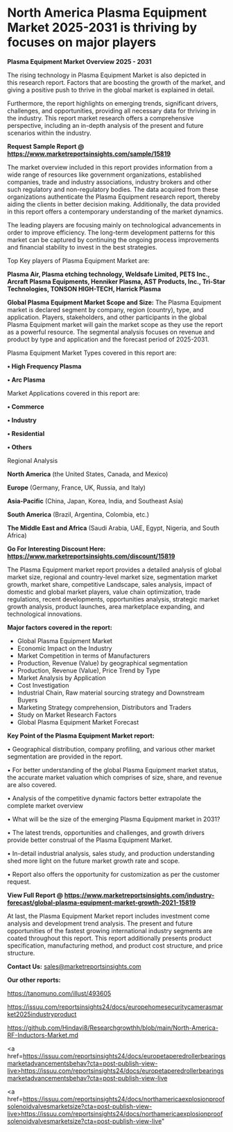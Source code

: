  # North America Plasma Equipment Market 2025-2031 is thriving by focuses on major players

<Strong> Plasma Equipment Market Overview 2025 - 2031</strong>

The rising technology in Plasma Equipment Market is also depicted in this research report. Factors that are boosting the growth of the market, and giving a positive push to thrive in the global market is explained in detail.

Furthermore, the report highlights on emerging trends, significant drivers, challenges, and opportunities, providing all necessary data for thriving in the industry. This report market research offers a comprehensive perspective, including an in-depth analysis of the present and future scenarios within the industry.

<strong>Request Sample Report @ <a href=https://www.marketreportsinsights.com/sample/15819>https://www.marketreportsinsights.com/sample/15819</a></strong>

The market overview included in this report provides information from a wide range of resources like government organizations, established companies, trade and industry associations, industry brokers and other such regulatory and non-regulatory bodies. The data acquired from these organizations authenticate the Plasma Equipment research report, thereby aiding the clients in better decision making. Additionally, the data provided in this report offers a contemporary understanding of the market dynamics.

The leading players are focusing mainly on technological advancements in order to improve efficiency. The long-term development patterns for this market can be captured by continuing the ongoing process improvements and financial stability to invest in the best strategies.

Top Key players of Plasma Equipment Market are:

<strong>Plasma Air, Plasma etching technology, Weldsafe Limited, PETS Inc., Arcraft Plasma Equipments, Henniker Plasma, AST Products, Inc., Tri-Star Technologies, TONSON HIGH-TECH, Harrick Plasma</strong>

<strong><b>Global Plasma Equipment Market Scope and Size:</b></strong>
The Plasma Equipment market is declared segment by company, region (country), type, and application. Players, stakeholders, and other participants in the global Plasma Equipment market will gain the market scope as they use the report as a powerful resource. The segmental analysis focuses on revenue and product by type and application and the forecast period of 2025-2031.

Plasma Equipment Market Types covered in this report are:

<strong>• High Frequency Plasma

• Arc Plasma</strong>

Market Applications covered in this report are:

<strong>• Commerce

• Industry

• Residential

• Others</strong> 

Regional Analysis

<strong>North America</strong> (the United States, Canada, and Mexico)

<strong>Europe</strong> (Germany, France, UK, Russia, and Italy)

<strong>Asia-Pacific</strong> (China, Japan, Korea, India, and Southeast Asia)

<strong>South America</strong> (Brazil, Argentina, Colombia, etc.)

<strong>The Middle East and Africa</strong> (Saudi Arabia, UAE, Egypt, Nigeria, and South Africa)

<strong>Go For Interesting Discount Here: <a href=https://www.marketreportsinsights.com/discount/15819>https://www.marketreportsinsights.com/discount/15819</a></strong>

The Plasma Equipment market report provides a detailed analysis of global market size, regional and country-level market size, segmentation market growth, market share, competitive Landscape, sales analysis, impact of domestic and global market players, value chain optimization, trade regulations, recent developments, opportunities analysis, strategic market growth analysis, product launches, area marketplace expanding, and technological innovations.

<strong><b>Major factors covered in the report:</b></strong>
<ul>
  <li>Global Plasma Equipment Market </li>
  <li>Economic Impact on the Industry</li>
  <li>Market Competition in terms of Manufacturers</li>
  <li>Production, Revenue (Value) by geographical segmentation</li>
  <li>Production, Revenue (Value), Price Trend by Type</li>
  <li>Market Analysis by Application</li>
  <li>Cost Investigation</li>
  <li>Industrial Chain, Raw material sourcing strategy and Downstream Buyers</li>
  <li>Marketing Strategy comprehension, Distributors and Traders</li>
  <li>Study on Market Research Factors</li>
  <li>Global Plasma Equipment Market Forecast</li>
</ul>

<strong><b>Key Point of the Plasma Equipment Market report:</b></strong>

• Geographical distribution, company profiling, and various other market segmentation are provided in the report.

• For better understanding of the global Plasma Equipment market status, the accurate market valuation which comprises of size, share, and revenue are also covered.

• Analysis of the competitive dynamic factors better extrapolate the complete market overview

• What will be the size of the emerging Plasma Equipment market in 2031?

• The latest trends, opportunities and challenges, and growth drivers provide better construal of the Plasma Equipment Market.

• In-detail industrial analysis, sales study, and production understanding shed more light on the future market growth rate and scope.

• Report also offers the opportunity for customization as per the customer request.

<strong><b>View Full Report @ <a href=https://www.marketreportsinsights.com/industry-forecast/global-plasma-equipment-market-growth-2021-15819>https://www.marketreportsinsights.com/industry-forecast/global-plasma-equipment-market-growth-2021-15819</a></b></strong>


At last, the Plasma Equipment Market report includes investment come analysis and development trend analysis. The present and future opportunities of the fastest growing international industry segments are coated throughout this report. This report additionally presents product specification, manufacturing method, and product cost structure, and price structure.

<strong>Contact Us:</strong>
sales@marketreportsinsights.com

<strong>Our other reports:</strong>

<a href=https://tanomuno.com/illust/493605>https://tanomuno.com/illust/493605</a>

<a href=https://issuu.com/reportsinsights24/docs/europehomesecuritycamerasmarket2025industryproduct>https://issuu.com/reportsinsights24/docs/europehomesecuritycamerasmarket2025industryproduct</a>

<a href=https://github.com/Hindavi8/Researchgrowthh/blob/main/North-America-RF-Inductors-Market.md>https://github.com/Hindavi8/Researchgrowthh/blob/main/North-America-RF-Inductors-Market.md</a>

<a href=https://issuu.com/reportsinsights24/docs/europetaperedrollerbearingsmarketadvancementsbehav?cta=post-publish-view-live>https://issuu.com/reportsinsights24/docs/europetaperedrollerbearingsmarketadvancementsbehav?cta=post-publish-view-live</a>

<a href=https://issuu.com/reportsinsights24/docs/northamericaexplosionproofsolenoidvalvesmarketsize?cta=post-publish-view-live>https://issuu.com/reportsinsights24/docs/northamericaexplosionproofsolenoidvalvesmarketsize?cta=post-publish-view-live</a>"
